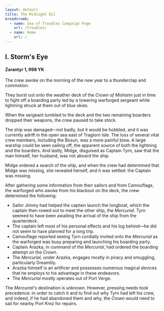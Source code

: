 ```yaml
---
layout: default
title: The Midnight Oil
breadcrumb:
  - name: Sea of Troubles Campaign Page
    url: /troubles/
  - name: Home
    url: /
---
```

## I. Storm's Eye

#### Zarantyr 1, 998 YK

The crew awoke on the morning of the new year to a thunderclap and commotion.

They burst out onto the weather deck of the *Crown of Mishann* just in time to fight off a boarding party led by a towering warforged sergeant while lightning struck at them out of blue skies.

When the sergeant tumbled to the deck and the two remaining boarders dropped their weapons, the crew paused to take stock.

The ship was damaged—not badly, but it would be hobbled, and it was currently adrift in the open sea east of Traglorn Isle. The loss of several vital crew members, including the Bosun, was a more painful blow. A large warship could be seen sailing off, the apparent source of both the lightning and the boarders. And lastly, Midge, disguised as Captain Tyrn, saw that the man himself, her husband, was not aboard the ship.

Midge ordered a search of the ship, and when the crew had determined that Midge was missing, she revealed herself, and it was settled: the Captain was missing.

After gathering some information from their sailors and from Camouflage, the warforged who awoke from his blackout on the deck, the crew determined the following:

* Sailor Jimmy had helped the captain launch the longboat, which the captain then rowed out to meet the other ship, the *Mercurial*. Tyrn seemed to have been awaiting the arrival of the ship from the quarterdeck.  
* The captain left most of his personal effects and his log behind—he did not seem to have planned for a long trip.  
* Camouflage reported seeing Tyrn cordially invited onto the *Mercurial* as the warforged was busy preparing and launching his boarding party.  
* Captain Arazka, in command of the *Mercurial*, had ordered the boarding attempt on the *Crown*.  
* The *Mercurial*, under Arazka, engages mostly in piracy and smuggling, particularly Dreamlily.  
* Arazka himself is an artificer and possesses numerous magical devices that he employs to his advantage in these endeavors.  
* The *Mercurial* mostly operates out of Port Verge.  

The *Mercurial*'s destination is unknown. However, pressing needs took precedence: in order to catch it and to find out why Tyrn had left his crew, and indeed, if he had abandoned them and why, the *Crown* would need to sail for nearby Port Krez for repairs.
